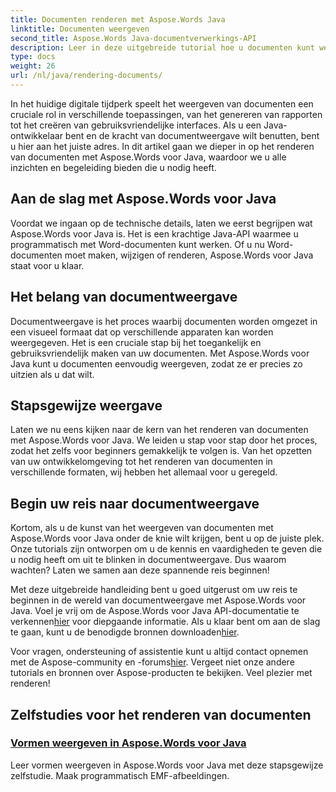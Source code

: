 ```yaml
---
title: Documenten renderen met Aspose.Words Java
linktitle: Documenten weergeven
second_title: Aspose.Words Java-documentverwerkings-API
description: Leer in deze uitgebreide tutorial hoe u documenten kunt weergeven met Aspose.Words voor Java. Ontvang stapsgewijze begeleiding, tips en voorbeelden voor een efficiënte documentweergave.
type: docs
weight: 26
url: /nl/java/rendering-documents/
---
```


In het huidige digitale tijdperk speelt het weergeven van documenten een cruciale rol in verschillende toepassingen, van het genereren van rapporten tot het creëren van gebruiksvriendelijke interfaces. Als u een Java-ontwikkelaar bent en de kracht van documentweergave wilt benutten, bent u hier aan het juiste adres. In dit artikel gaan we dieper in op het renderen van documenten met Aspose.Words voor Java, waardoor we u alle inzichten en begeleiding bieden die u nodig heeft.

## Aan de slag met Aspose.Words voor Java

Voordat we ingaan op de technische details, laten we eerst begrijpen wat Aspose.Words voor Java is. Het is een krachtige Java-API waarmee u programmatisch met Word-documenten kunt werken. Of u nu Word-documenten moet maken, wijzigen of renderen, Aspose.Words voor Java staat voor u klaar.

## Het belang van documentweergave

Documentweergave is het proces waarbij documenten worden omgezet in een visueel formaat dat op verschillende apparaten kan worden weergegeven. Het is een cruciale stap bij het toegankelijk en gebruiksvriendelijk maken van uw documenten. Met Aspose.Words voor Java kunt u documenten eenvoudig weergeven, zodat ze er precies zo uitzien als u dat wilt.

## Stapsgewijze weergave

Laten we nu eens kijken naar de kern van het renderen van documenten met Aspose.Words voor Java. We leiden u stap voor stap door het proces, zodat het zelfs voor beginners gemakkelijk te volgen is. Van het opzetten van uw ontwikkelomgeving tot het renderen van documenten in verschillende formaten, wij hebben het allemaal voor u geregeld.

## Begin uw reis naar documentweergave

Kortom, als u de kunst van het weergeven van documenten met Aspose.Words voor Java onder de knie wilt krijgen, bent u op de juiste plek. Onze tutorials zijn ontworpen om u de kennis en vaardigheden te geven die u nodig heeft om uit te blinken in documentweergave. Dus waarom wachten? Laten we samen aan deze spannende reis beginnen!

 Met deze uitgebreide handleiding bent u goed uitgerust om uw reis te beginnen in de wereld van documentweergave met Aspose.Words voor Java. Voel je vrij om de Aspose.Words voor Java API-documentatie te verkennen[hier](https://reference.aspose.com/words/java/) voor diepgaande informatie. Als u klaar bent om aan de slag te gaan, kunt u de benodigde bronnen downloaden[hier](https://releases.aspose.com/words/java/).

 Voor vragen, ondersteuning of assistentie kunt u altijd contact opnemen met de Aspose-community en -forums[hier](https://forum.aspose.com/). Vergeet niet onze andere tutorials en bronnen over Aspose-producten te bekijken. Veel plezier met renderen!

## Zelfstudies voor het renderen van documenten
### [Vormen weergeven in Aspose.Words voor Java](./rendering-shapes/)
Leer vormen weergeven in Aspose.Words voor Java met deze stapsgewijze zelfstudie. Maak programmatisch EMF-afbeeldingen.